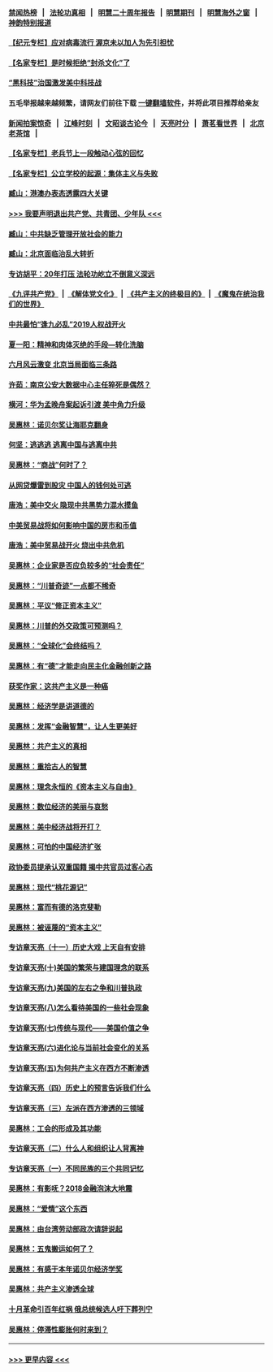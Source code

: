 #### [禁闻热榜](热点新闻.md?=0)  &nbsp;&nbsp;|&nbsp;&nbsp; [法轮功真相](https://github.com/gfw-breaker/truth/blob/master/README.md?=0) &nbsp;&nbsp;|&nbsp;&nbsp; [明慧二十周年报告](https://github.com/gfw-breaker/mh-reports/blob/master/README.md?=0) &nbsp;&nbsp;|&nbsp;&nbsp;[明慧期刊](https://github.com/gfw-breaker/mh-qikan) &nbsp;&nbsp;|&nbsp;&nbsp; [明慧海外之窗](https://github.com/gfw-breaker/mh-news/blob/master/README.md?=0) &nbsp;&nbsp;|&nbsp;&nbsp; [神韵特别报道](https://github.com/gfw-breaker/mh-news/blob/master/shenyun.md?=0)
#### [【纪元专栏】应对病毒流行 渥京未以加人为先引担忧](../pages/nsc423/n11875714.md?t=03070932) 
#### [【名家专栏】是时候拒绝“封杀文化”了](../pages/nsc423/n11814093.md?t=03070932) 
#### [“黑科技”治国激发美中科技战](../pages/nsc423/n11638056.md?t=03070932) 
#### 五毛举报越来越频繁，请网友们前往下载 [一键翻墙软件](https://github.com/gfw-breaker/ssr-accounts)，并将此项目推荐给亲友
#### [新闻拍案惊奇](https://github.com/gfw-breaker/banned-news/blob/master/pages/link4.md) &nbsp;&nbsp;|&nbsp;&nbsp; [江峰时刻](https://github.com/gfw-breaker/banned-news/blob/master/pages/link4.md) &nbsp;&nbsp;|&nbsp;&nbsp; [文昭谈古论今](https://github.com/gfw-breaker/banned-news/blob/master/pages/link4.md) &nbsp;&nbsp;|&nbsp;&nbsp; [天亮时分](https://github.com/gfw-breaker/banned-news/blob/master/pages/link4.md) &nbsp;&nbsp;|&nbsp;&nbsp; [萧茗看世界](https://github.com/gfw-breaker/banned-news/blob/master/pages/link4.md) &nbsp;&nbsp;|&nbsp;&nbsp; [北京老茶馆](https://github.com/gfw-breaker/banned-news/blob/master/pages/link4.md) &nbsp;&nbsp;|&nbsp;&nbsp; 
#### [【名家专栏】老兵节上一段触动心弦的回忆](../pages/nsc423/n11646016.md?t=03070932) 
#### [【名家专栏】公立学校的起源：集体主义与失败](../pages/nsc423/n11601833.md?t=03070932) 
#### [臧山：港澳办表态透露四大关键](../pages/nsc423/n11421628.md?t=03070932) 
#### [>>> 我要声明退出共产党、共青团、少年队 <<<](https://github.com/begood0513/goodnews/blob/master/quit/letter.md) 
#### [臧山：中共缺乏管理开放社会的能力](../pages/nsc423/n11407457.md?t=03070932) 
#### [臧山：北京面临治乱大转折](../pages/nsc423/n11406895.md?t=03070932) 
#### [专访胡平：20年打压 法轮功屹立不倒意义深远](../pages/nsc423/n11398800.md?t=03070932) 
#### [《九评共产党》](https://github.com/begood0513/9ping.md/blob/master/README.md) &nbsp;|&nbsp; [《解体党文化》](../../../../jtdwh.md/blob/master/README.md)  &nbsp;|&nbsp; [《共产主义的终极目的》](../../../../gczydzjmd.md/blob/master/README.md) &nbsp;|&nbsp; [《魔鬼在统治我们的世界》](../../../../mgztzwmdsj.md/blob/master/README.md) 
#### [中共最怕“逢九必乱”2019人权战开火](../pages/nsc423/n11385248.md?t=03070932) 
#### [夏一阳：精神和肉体灭绝的手段—转化洗脑](../pages/nsc423/n11368250.md?t=03070932) 
#### [六月风云激变 北京当局面临三条路](../pages/nsc423/n11313668.md?t=03070932) 
#### [许茹：南京公安大数据中心主任猝死是偶然？](../pages/nsc423/n11064744.md?t=03070932) 
#### [横河：华为孟晚舟案起诉引渡 美中角力升级](../pages/nsc423/n11027230.md?t=03070932) 
#### [吴惠林：诺贝尔奖让海耶克翻身](../pages/nsc423/n10890049.md?t=03070932) 
#### [何坚：逃逃逃 逃离中国与逃离中共](../pages/nsc423/n10592891.md?t=03070932) 
#### [吴惠林：“商战”何时了？](../pages/nsc423/n10573558.md?t=03070932) 
#### [从网贷爆雷到股灾 中国人的钱何处可逃](../pages/nsc423/n10572800.md?t=03070932) 
#### [唐浩：美中交火 隐现中共黑势力混水摸鱼](../pages/nsc423/n10544040.md?t=03070932) 
#### [中美贸易战将如何影响中国的房市和币值](../pages/nsc423/n10543697.md?t=03070932) 
#### [唐浩：美中贸易战开火 烧出中共危机](../pages/nsc423/n10540126.md?t=03070932) 
#### [吴惠林：企业家是否应负较多的“社会责任”](../pages/nsc423/n10535022.md?t=03070932) 
#### [吴惠林：“川普奇迹”一点都不稀奇](../pages/nsc423/n10512808.md?t=03070932) 
#### [吴惠林：平议“修正资本主义”](../pages/nsc423/n10495724.md?t=03070932) 
#### [吴惠林：川普的外交政策可预测吗？](../pages/nsc423/n10462387.md?t=03070932) 
#### [吴惠林：“全球化”会终结吗？](../pages/nsc423/n10452838.md?t=03070932) 
#### [吴惠林：有“德”才能走向民主化金融创新之路](../pages/nsc423/n10432292.md?t=03070932) 
#### [获奖作家：这共产主义是一种癌](../pages/nsc423/n10431541.md?t=03070932) 
#### [吴惠林：经济学是讲道德的](../pages/nsc423/n10398014.md?t=03070932) 
#### [吴惠林：发挥“金融智慧”，让人生更美好](../pages/nsc423/n10375019.md?t=03070932) 
#### [吴惠林：共产主义的真相](../pages/nsc423/n10351394.md?t=03070932) 
#### [吴惠林：重拾古人的智慧](../pages/nsc423/n10337691.md?t=03070932) 
#### [吴惠林：理念永恒的《资本主义与自由》](../pages/nsc423/n10316274.md?t=03070932) 
#### [吴惠林：数位经济的美丽与哀愁](../pages/nsc423/n10292946.md?t=03070932) 
#### [吴惠林：美中经济战将开打？](../pages/nsc423/n10258825.md?t=03070932) 
#### [吴惠林：可怕的中国经济扩张](../pages/nsc423/n10219147.md?t=03070932) 
#### [政协委员提承认双重国籍 揭中共官员过客心态](../pages/nsc423/n10208809.md?t=03070932) 
#### [吴惠林：现代“桃花源记”](../pages/nsc423/n10185234.md?t=03070932) 
#### [吴惠林：富而有德的洛克斐勒](../pages/nsc423/n10142264.md?t=03070932) 
#### [吴惠林：被诬蔑的“资本主义”](../pages/nsc423/n10124816.md?t=03070932) 
#### [专访章天亮（十一）历史大戏 上天自有安排](../pages/nsc423/n10094905.md?t=03070932) 
#### [专访章天亮(十)美国的繁荣与建国理念的联系](../pages/nsc423/n10094899.md?t=03070932) 
#### [专访章天亮(九)美国的左右之争和川普执政](../pages/nsc423/n10094889.md?t=03070932) 
#### [专访章天亮(八)怎么看待美国的一些社会现象](../pages/nsc423/n10094857.md?t=03070932) 
#### [专访章天亮(七)传统与现代——美国价值之争](../pages/nsc423/n10093140.md?t=03070932) 
#### [专访章天亮(六)进化论与当前社会变化的关系](../pages/nsc423/n10092036.md?t=03070932) 
#### [专访章天亮(五)为何共产主义在西方不断渗透](../pages/nsc423/n10083620.md?t=03070932) 
#### [专访章天亮（四）历史上的预言告诉我们什么](../pages/nsc423/n10083606.md?t=03070932) 
#### [专访章天亮（三）左派在西方渗透的三领域](../pages/nsc423/n10081115.md?t=03070932) 
#### [吴惠林：工会的形成及其功能](../pages/nsc423/n10080633.md?t=03070932) 
#### [专访章天亮（二）什么人和组织让人背离神](../pages/nsc423/n10076637.md?t=03070932) 
#### [专访章天亮（一）不同民族的三个共同记忆](../pages/nsc423/n10074188.md?t=03070932) 
#### [吴惠林：有影呒？2018金融泡沫大地震](../pages/nsc423/n10040534.md?t=03070932) 
#### [吴惠林：“爱情”这个东西](../pages/nsc423/n10019423.md?t=03070932) 
#### [吴惠林：由台湾劳动部政次请辞说起](../pages/nsc423/n9979679.md?t=03070932) 
#### [吴惠林：五鬼搬运如何了？](../pages/nsc423/n9925338.md?t=03070932) 
#### [吴惠林：有感于本年诺贝尔经济学奖](../pages/nsc423/n9871883.md?t=03070932) 
#### [吴惠林：共产主义渗透全球](../pages/nsc423/n9812748.md?t=03070932) 
#### [十月革命引百年红祸 俄总统候选人吁下葬列宁](../pages/nsc423/n9810182.md?t=03070932) 
#### [吴惠林：停滞性膨胀何时来到？](../pages/nsc423/n9764136.md?t=03070932) 

----
#### [ >>> 更早内容 <<< ](../indexes/nsc423-earlier.md)
